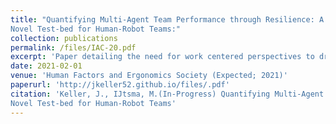 ```yaml
---
title: "Quantifying Multi-Agent Team Performance through Resilience: A
Novel Test-bed for Human-Robot Teams:"
collection: publications
permalink: /files/IAC-20.pdf
excerpt: 'Paper detailing the need for work centered perspectives to drive the creaetion of more resilient human-robot teams, discussing current evaluation methods and future envisioned requirements to improve HRT evaluation.'
date: 2021-02-01
venue: 'Human Factors and Ergonomics Society (Expected; 2021)'
paperurl: 'http://jkeller52.github.io/files/.pdf'
citation: 'Keller, J., IJtsma, M.(In-Progress) Quantifying Multi-Agent Team Performance through Resilience: A
Novel Test-bed for Human-Robot Teams'
---
```



